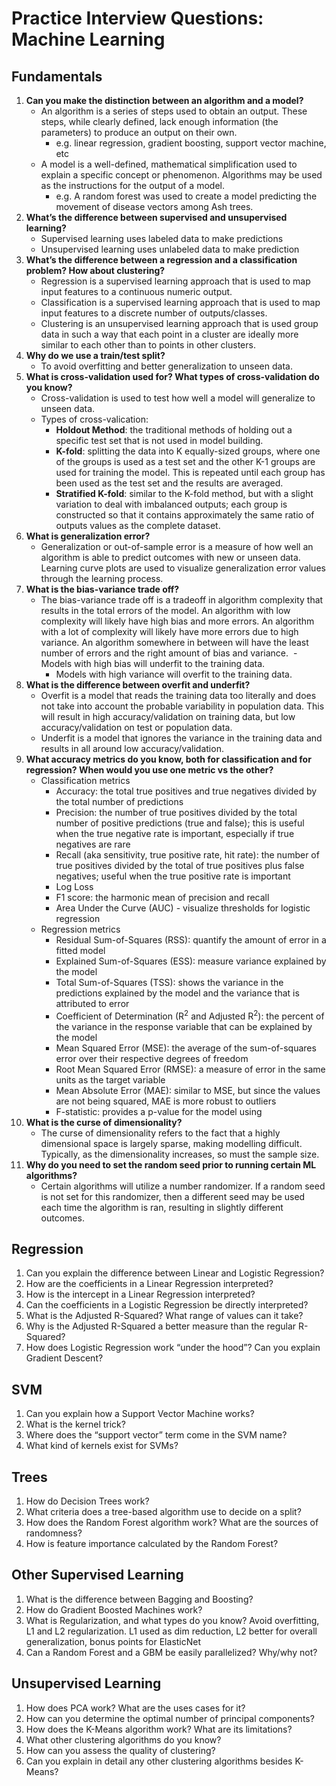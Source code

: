 # Practice Interview Questions: Machine Learning

## Fundamentals
1. **Can you make the distinction between an algorithm and a model?**
    - An algorithm is a series of steps used to obtain an output. These steps, while clearly defined, lack enough information (the parameters) to produce an output on their own.
        - e.g. linear regression, gradient boosting, support vector machine, etc
    - A model is a well-defined, mathematical simplification used to explain a specific concept or phenomenon. Algorithms may be used as the instructions for the output of a model.
        - e.g. A random forest was used to create a model predicting the movement of disease vectors among Ash trees.
1. **What’s the difference between supervised and unsupervised learning?** 
    - Supervised learning uses labeled data to make predictions
    - Unsupervised learning uses unlabeled data to make prediction
1. **What’s the difference between a regression and a classification problem? How about clustering?**
    - Regression is a supervised learning approach that is used to map input features to a continuous numeric output.
    - Classification is a supervised learning approach that is used to map input features to a discrete number of outputs/classes. 
    - Clustering is an unsupervised learning approach that is used group data in such a way that each point in a cluster are ideally more similar to each other than to points in other clusters.
1. **Why do we use a train/test split?** 
    - To avoid overfitting and better generalization to unseen data.
1. **What is cross-validation used for? What types of cross-validation do you know?**
    - Cross-validation is used to test how well a model will generalize to unseen data.
    - Types of cross-valication:
        - **Holdout Method**: the traditional methods of holding out a specific test set that is not used in model building.
        - **K-fold**: splitting the data into K equally-sized groups, where one of the groups is used as a test set and the other K-1 groups are used for training the model. This is repeated until each group has been used as the test set and the results are averaged.
        - **Stratified K-fold**: similar to the K-fold method, but with a slight variation to deal with imbalanced outputs; each group is constructed so that it contains approximately the same ratio of outputs values as the complete dataset.
1. **What is generalization error?**
    - Generalization or out-of-sample error is a measure of how well an algorithm is able to predict outcomes with new or unseen data. Learning curve plots are used to visualize generalization error values through the learning process. 
1. **What is the bias-variance trade off?**
    - The bias-variance trade off is a tradeoff in algorithm complexity that results in the total errors of the model. An algorithm with low complexity will likely have high bias and more errors. An algorithm with a lot of complexity will likely have more errors due to high variance. An algorithm somewhere in between will have the least number of errors and the right amount of bias and variance.
      ​    - Models with high bias will underfit to the training data.
      - Models with high variance will overfit to the training data.
1. **What is the difference between overfit and underfit?**
    - Overfit is a model that reads the training data too literally and does not take into account the probable variability in population data. This will result in high accuracy/validation on training data, but low accuracy/validation on test or population data.
    - Underfit is a model that ignores the variance in the training data and results in all around low accuracy/validation.
1. **What accuracy metrics do you know, both for classification and for regression? When would you use one metric vs the other?**
     * Classification metrics
       * Accuracy: the total true positives and true negatives divided by the total number of predictions
       * Precision: the number of true positives divided by the total number of positive predictions (true and false); this is useful when the true negative rate is important, especially if true negatives are rare
       * Recall (aka sensitivity, true positive rate, hit rate): the number of true positives divided by the total of true positives plus false negatives; useful when the true positive rate is important
       * Log Loss
       * F1 score: the harmonic mean of precision and recall
       * Area Under the Curve (AUC) - visualize thresholds for logistic regression
     * Regression metrics
       * Residual Sum-of-Squares (RSS): quantify the amount of error in a fitted model
       * Explained Sum-of-Squares (ESS): measure variance explained by the model
       * Total Sum-of-Squares (TSS): shows the variance in the predictions explained by the model and the variance that is attributed to error
       * Coefficient of Determination (R<sup>2</sup> and Adjusted R<sup>2</sup>): the percent of the variance in the response variable that can be explained by the model
       * Mean Squared Error (MSE): the average of the sum-of-squares error over their respective degrees of freedom
       * Root Mean Squared Error (RMSE): a measure of error in the same units as the target variable
       * Mean Absolute Error (MAE): similar to MSE, but since the values are not being squared, MAE is more robust to outliers
       * F-statistic: provides a p-value for the model using 
1. **What is the curse of dimensionality?**
     * The curse of dimensionality refers to the fact that a highly dimensional space is largely sparse, making modelling difficult. Typically, as the dimensionality increases, so must the sample size.
1. **Why do you need to set the random seed prior to running certain ML algorithms?**
     - Certain algorithms will utilize a number randomizer. If a random seed is not set for this randomizer, then a different seed may be used each time the algorithm is ran, resulting in slightly different outcomes.

## Regression
1. Can you explain the difference between Linear and Logistic Regression?
1. How are the coefficients in a Linear Regression interpreted?
1. How is the intercept in a Linear Regression interpreted?
1. Can the coefficients in a Logistic Regression be directly interpreted?
1. What is the Adjusted R-Squared? What range of values can it take?
1. Why is the Adjusted R-Squared a better measure than the regular R-Squared?
1. How does Logistic Regression work “under the hood”? Can you explain Gradient Descent?

## SVM
1. Can you explain how a Support Vector Machine works?
1. What is the kernel trick?
1. Where does the “support vector” term come in the SVM name?
1. What kind of kernels exist for SVMs?

## Trees
1. How do Decision Trees work?
1. What criteria does a tree-based algorithm use to decide on a split?
1. How does the Random Forest algorithm work? What are the sources of randomness?
1. How is feature importance calculated by the Random Forest?

## Other Supervised Learning
1. What is the difference between Bagging and Boosting?
1. How do Gradient Boosted Machines work?
1. What is Regularization, and what types do you know? Avoid overfitting, L1 and L2 regularization. L1 used as dim reduction, L2 better for overall generalization, bonus points for ElasticNet
1. Can a Random Forest and a GBM be easily parallelized? Why/why not?

## Unsupervised Learning
1. How does PCA work? What are the uses cases for it?
1. How can you determine the optimal number of principal components?
1. How does the K-Means algorithm work? What are its limitations?
1. What other clustering algorithms do you know?
1. How can you assess the quality of clustering?
1. Can you explain in detail any other clustering algorithms besides K-Means?
